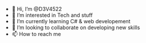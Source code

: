 - 👋 Hi, I’m @D3V4522
- 👀 I’m interested in Tech and stuff
- 🌱 I’m currently learning C# & web developement
- 💞️ I’m looking to collaborate on developing new skills
- 📫 How to reach me 

<!---
D3V4522/D3V4522 is a ✨ special ✨ repository because its `README.md` (this file) appears on your GitHub profile.
You can click the Preview link to take a look at your changes.
--->
